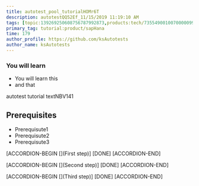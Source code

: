 ```yaml
---
title: autotest_pool_tutorialHOMr6T
description: autotestQQ52Ef_11/15/2019 11:19:10 AM
tags: [topic:139269250608756787992873,products:tech/73554900100700000996,tutorial:experience/advanced]
primary_tag: tutorial:product/sapHana
time: 179
author_profile: https://github.com/ksAutotests
author_name: ksAutotests
---
```

### You will learn
- You will learn this
- and that

autotest tutorial textNBV141

## Prerequisites
- Prerequisute1
- Prerequisute2
- Prerequisute3

[ACCORDION-BEGIN [](First step)]
[DONE]
[ACCORDION-END]

[ACCORDION-BEGIN [](Second step)]
[DONE]
[ACCORDION-END]

[ACCORDION-BEGIN [](Third step)]
[DONE]
[ACCORDION-END]


